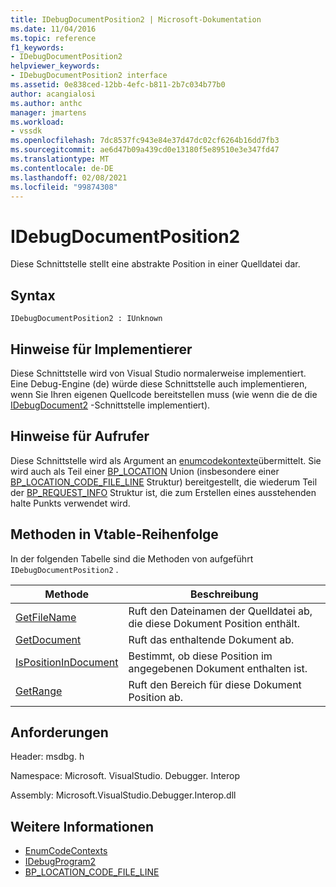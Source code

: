```yaml
---
title: IDebugDocumentPosition2 | Microsoft-Dokumentation
ms.date: 11/04/2016
ms.topic: reference
f1_keywords:
- IDebugDocumentPosition2
helpviewer_keywords:
- IDebugDocumentPosition2 interface
ms.assetid: 0e838ced-12bb-4efc-b811-2b7c034b77b0
author: acangialosi
ms.author: anthc
manager: jmartens
ms.workload:
- vssdk
ms.openlocfilehash: 7dc8537fc943e84e37d47dc02cf6264b16dd7fb3
ms.sourcegitcommit: ae6d47b09a439cd0e13180f5e89510e3e347fd47
ms.translationtype: MT
ms.contentlocale: de-DE
ms.lasthandoff: 02/08/2021
ms.locfileid: "99874308"
---
```

# <a name="idebugdocumentposition2"></a>IDebugDocumentPosition2
Diese Schnittstelle stellt eine abstrakte Position in einer Quelldatei dar.

## <a name="syntax"></a>Syntax

```
IDebugDocumentPosition2 : IUnknown
```

## <a name="notes-for-implementers"></a>Hinweise für Implementierer
 Diese Schnittstelle wird von Visual Studio normalerweise implementiert. Eine Debug-Engine (de) würde diese Schnittstelle auch implementieren, wenn Sie Ihren eigenen Quellcode bereitstellen muss (wie wenn die de die [IDebugDocument2](../../../extensibility/debugger/reference/idebugdocument2.md) -Schnittstelle implementiert).

## <a name="notes-for-callers"></a>Hinweise für Aufrufer
 Diese Schnittstelle wird als Argument an [enumcodekontexte](../../../extensibility/debugger/reference/idebugprogram2-enumcodecontexts.md)übermittelt. Sie wird auch als Teil einer [BP_LOCATION](../../../extensibility/debugger/reference/bp-location.md) Union (insbesondere einer [BP_LOCATION_CODE_FILE_LINE](../../../extensibility/debugger/reference/bp-location-code-file-line.md) Struktur) bereitgestellt, die wiederum Teil der [BP_REQUEST_INFO](../../../extensibility/debugger/reference/bp-request-info.md) Struktur ist, die zum Erstellen eines ausstehenden halte Punkts verwendet wird.

## <a name="methods-in-vtable-order"></a>Methoden in Vtable-Reihenfolge
 In der folgenden Tabelle sind die Methoden von aufgeführt `IDebugDocumentPosition2` .

|Methode|Beschreibung|
|------------|-----------------|
|[GetFileName](../../../extensibility/debugger/reference/idebugdocumentposition2-getfilename.md)|Ruft den Dateinamen der Quelldatei ab, die diese Dokument Position enthält.|
|[GetDocument](../../../extensibility/debugger/reference/idebugdocumentposition2-getdocument.md)|Ruft das enthaltende Dokument ab.|
|[IsPositionInDocument](../../../extensibility/debugger/reference/idebugdocumentposition2-ispositionindocument.md)|Bestimmt, ob diese Position im angegebenen Dokument enthalten ist.|
|[GetRange](../../../extensibility/debugger/reference/idebugdocumentposition2-getrange.md)|Ruft den Bereich für diese Dokument Position ab.|

## <a name="requirements"></a>Anforderungen
 Header: msdbg. h

 Namespace: Microsoft. VisualStudio. Debugger. Interop

 Assembly: Microsoft.VisualStudio.Debugger.Interop.dll

## <a name="see-also"></a>Weitere Informationen
- [EnumCodeContexts](../../../extensibility/debugger/reference/idebugprogram2-enumcodecontexts.md)
- [IDebugProgram2](../../../extensibility/debugger/reference/idebugprogram2.md)
- [BP_LOCATION_CODE_FILE_LINE](../../../extensibility/debugger/reference/bp-location-code-file-line.md)
